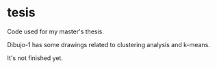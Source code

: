 # tesis
Code used for my master's thesis.

Dibujo-1 has some drawings related to clustering analysis and k-means.

It's not finished yet.
